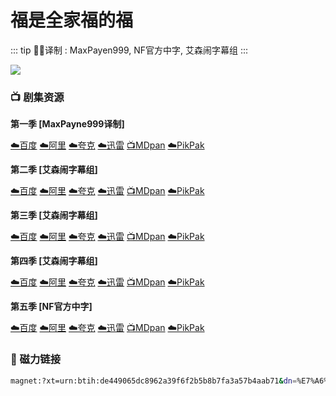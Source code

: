 # 福是全家福的福

::: tip ✍🏻译制 
: MaxPayen999, NF官方中字, 艾森闹字幕组
:::

![](/image/F-is-for-Family.jpg)

### 📺 剧集资源

**第一季 [MaxPayne999译制]**

[☁️百度](https://pan.baidu.com/s/1jFGSY89WONUWvNq8hmUBGA?pwd=snwk)  [☁️阿里](https://www.alipan.com/s/22rouo1Rtaa)  [☁️夸克](https://pan.quark.cn/s/b4a66639c784)  [☁️迅雷](https://pan.xunlei.com/s/VNnhIJ_gvMHgsFabeAh-vgn3A1?pwd=9ijd#)  [📺MDpan](https://pan.mdsub.top/%E7%A6%8F%E6%98%AF%E5%85%A8%E5%AE%B6%E7%A6%8F%E7%9A%84%E7%A6%8F)  [☁️PikPak](https://mypikpak.com/s/VNmWUNv9ciWPdsGKQgqAHGGao1)

**第二季 [艾森闹字幕组]**

[☁️百度](https://pan.baidu.com/s/1jFGSY89WONUWvNq8hmUBGA?pwd=snwk)  [☁️阿里](https://www.alipan.com/s/22rouo1Rtaa)  [☁️夸克](https://pan.quark.cn/s/b4a66639c784)  [☁️迅雷](https://pan.xunlei.com/s/VNnhIGAmNt_CYyNmcT79j_CjA1?pwd=atyq#)  [📺MDpan](https://pan.mdsub.top/%E7%A6%8F%E6%98%AF%E5%85%A8%E5%AE%B6%E7%A6%8F%E7%9A%84%E7%A6%8F)  [☁️PikPak](https://mypikpak.com/s/VNmWUNv9ciWPdsGKQgqAHGGao1)

**第三季 [艾森闹字幕组]**

[☁️百度](https://pan.baidu.com/s/1jFGSY89WONUWvNq8hmUBGA?pwd=snwk)  [☁️阿里](https://www.alipan.com/s/22rouo1Rtaa)  [☁️夸克](https://pan.quark.cn/s/b4a66639c784)  [☁️迅雷](https://pan.xunlei.com/s/VNnhICA7_iO0vUghkc8Wf7TQA1?pwd=2p8d#)  [📺MDpan](https://pan.mdsub.top/%E7%A6%8F%E6%98%AF%E5%85%A8%E5%AE%B6%E7%A6%8F%E7%9A%84%E7%A6%8F)  [☁️PikPak](https://mypikpak.com/s/VNmWUNv9ciWPdsGKQgqAHGGao1)

**第四季 [艾森闹字幕组]**

[☁️百度](https://pan.baidu.com/s/1jFGSY89WONUWvNq8hmUBGA?pwd=snwk)  [☁️阿里](https://www.alipan.com/s/22rouo1Rtaa)  [☁️夸克](https://pan.quark.cn/s/b4a66639c784)  [☁️迅雷](https://pan.xunlei.com/s/VNnhI8jJuZa9f1p7PuoM5Q9WA1?pwd=r7dc#)  [📺MDpan](https://pan.mdsub.top/%E7%A6%8F%E6%98%AF%E5%85%A8%E5%AE%B6%E7%A6%8F%E7%9A%84%E7%A6%8F)  [☁️PikPak](https://mypikpak.com/s/VNmWUNv9ciWPdsGKQgqAHGGao1)

**第五季 [NF官方中字]**

[☁️百度](https://pan.baidu.com/s/1jFGSY89WONUWvNq8hmUBGA?pwd=snwk)  [☁️阿里](https://www.alipan.com/s/22rouo1Rtaa)  [☁️夸克](https://pan.quark.cn/s/b4a66639c784)  [☁️迅雷](https://pan.xunlei.com/s/VNnhI0pKYxcaJNqxFQl1eSpTA1?pwd=q5q2#)  [📺MDpan](https://pan.mdsub.top/%E7%A6%8F%E6%98%AF%E5%85%A8%E5%AE%B6%E7%A6%8F%E7%9A%84%E7%A6%8F)  [☁️PikPak](https://mypikpak.com/s/VNmWUNv9ciWPdsGKQgqAHGGao1)

### 🧲 磁力链接

```bash
magnet:?xt=urn:btih:de449065dc8962a39f6f2b5b8b7fa3a57b4aab71&dn=%E7%A6%8F%E6%98%AF%E5%85%A8%E5%AE%B6%E7%A6%8F%E7%9A%84%E7%A6%8F.F.Is.For.Family.S01-S05.%E5%8F%8C%E8%AF%AD%E5%AD%97%E5%B9%95&tr=http%3A%2F%[2F1337.abcvg.info](http://2f1337.abcvg.info/)%3A80%2Fannounce&tr=https%3A%2F%[2F1337.abcvg.info](http://2f1337.abcvg.info/)%3A443%2Fannounce&tr=http%3A%2F%[2Fbt.okmp3.ru](http://2fbt.okmp3.ru/)%3A2710%2Fannounce&tr=http%3A%2F%[2Fbvarf.tracker.sh](http://2fbvarf.tracker.sh/)%3A2086%2Fannounce&tr=http%3A%2F%[2Fnyaa.tracker.wf](http://2fnyaa.tracker.wf/)%3A7777%2Fannounce&tr=http%3A%2F%[2Fopen.acgnxtracker.com](http://2fopen.acgnxtracker.com/)%3A80%2Fannounce&tr=http%3A%2F%[2Fshare.camoe.cn](http://2fshare.camoe.cn/)%3A8080%2Fannounce&tr=http%3A%2F%[2Ft.nyaatracker.com](http://2ft.nyaatracker.com/)%3A80%2Fannounce&tr=http%3A%2F%[2Ftorrentsmd.com](http://2ftorrentsmd.com/)%3A8080%2Fannounce&tr=http%3A%2F%[2Ftracker.bt4g.com](http://2ftracker.bt4g.com/)%3A2095%2Fannounce&tr=http%3A%2F%[2Ftracker.electro-torrent.pl](http://2ftracker.electro-torrent.pl/)%3A80%2Fannounce&tr=http%3A%2F%[2Ftracker.files.fm](http://2ftracker.files.fm/)%3A6969%2Fannounce&tr=http%3A%2F%[2Ftracker.gbitt.info](http://2ftracker.gbitt.info/)%3A80%2Fannounce&tr=https%3A%2F%[2Ftracker.gbitt.info](http://2ftracker.gbitt.info/)%3A443%2Fannounce&tr=http%3A%2F%[2Ftracker.ipv6tracker.org](http://2ftracker.ipv6tracker.org/)%3A80%2Fannounce&tr=http%3A%2F%[2Ftracker.ipv6tracker.ru](http://2ftracker.ipv6tracker.ru/)%3A80%2Fannounce&tr=http%3A%2F%[2Ftracker.nartlof.com.br](http://2ftracker.nartlof.com.br/)%3A6969%2Fannounce&tr=http%3A%2F%[2Ftracker.renfei.net](http://2ftracker.renfei.net/)%3A8080%2Fannounce&tr=http%3A%2F%[2Ftracker.tfile.co](http://2ftracker.tfile.co/)%3A80%2Fannounce&tr=http%3A%2F%[2Fv6-tracker.0g.cx](http://2fv6-tracker.0g.cx/)%3A6969%2Fannounce&tr=http%3A%2F%[2Fwww.all4nothin.net](http://2fwww.all4nothin.net/)%3A80%2Fannounce.php&tr=http%3A%2F%[2Fwww.wareztorrent.com](http://2fwww.wareztorrent.com/)%3A80%2Fannounce&tr=https%3A%2F%[2Ft1.hloli.org](http://2ft1.hloli.org/)%3A443%2Fannounce&tr=https%3A%2F%[2Ftr.burnabyhighstar.com](http://2ftr.burnabyhighstar.com/)%3A443%2Fannounce&tr=https%3A%2F%[2Ftracker.kuroy.me](http://2ftracker.kuroy.me/)%3A443%2Fannounce&tr=https%3A%2F%[2Ftracker.lilithraws.cf](http://2ftracker.lilithraws.cf/)%3A443%2Fannounce&tr=https%3A%2F%[2Ftracker.lilithraws.org](http://2ftracker.lilithraws.org/)%3A443%2Fannounce&tr=https%3A%2F%[2Ftracker.loligirl.cn](http://2ftracker.loligirl.cn/)%3A443%2Fannounce&tr=https%3A%2F%[2Ftracker.tamersunion.org](http://2ftracker.tamersunion.org/)%3A443%2Fannounce&tr=https%3A%2F%[2Ftracker.yemekyedim.com](http://2ftracker.yemekyedim.com/)%3A443%2Fannounce&tr=https%3A%2F%[2Ftracker1.520.jp](http://2ftracker1.520.jp/)%3A443%2Fannounce&tr=https%3A%2F%[2Ftrackers.mlsub.net](http://2ftrackers.mlsub.net/)%3A443%2Fannounce&tr=https%3A%2F%[2Fwww.peckservers.com](http://2fwww.peckservers.com/)%3A9443%2Fannounce&tr=udp%3A%2F%[2Fapi.alarmasqueretaro.com](http://2fapi.alarmasqueretaro.com/)%3A3074%2Fannounce&tr=udp%3A%2F%[2Fd40969.acod.regrucolo.ru](http://2fd40969.acod.regrucolo.ru/)%3A6969%2Fannounce&tr=udp%3A%2F%[2Fec2-18-191-163-220.us-east-2.compute.amazonaws.com](http://2fec2-18-191-163-220.us-east-2.compute.amazonaws.com/)%3A6969%2Fannounce&tr=udp%3A%2F%[2Fepider.me](http://2fepider.me/)%3A6969%2Fannounce&tr=udp%3A%2F%[2Fexodus.desync.com](http://2fexodus.desync.com/)%3A6969%2Fannounce&tr=udp%3A%2F%[2Fipv6.fuuuuuck.com](http://2fipv6.fuuuuuck.com/)%3A6969%2Fannounce&tr=udp%3A%2F%2Fisk.richardsw.club%3A6969%2Fannounce&tr=udp%3A%2F%2Fmoonburrow.club%3A6969%2Fannounce&tr=udp%3A%2F%[2Fmovies.zsw.ca](http://2fmovies.zsw.ca/)%3A6969%2Fannounce&tr=udp%3A%2F%[2Fns1.monolithindustries.com](http://2fns1.monolithindustries.com/)%3A6969%2Fannounce&tr=udp%3A%2F%[2Fodd-hd.fr](http://2fodd-hd.fr/)%3A6969%2Fannounce&tr=udp%3A%2F%[2Foh.fuuuuuck.com](http://2foh.fuuuuuck.com/)%3A6969%2Fannounce&tr=udp%3A%2F%[2Fopen.demonii.com](http://2fopen.demonii.com/)%3A1337%2Fannounce&tr=udp%3A%2F%[2Fopen.free-tracker.ga](http://2fopen.free-tracker.ga/)%3A6969%2Fannounce&tr=udp%3A%2F%[2Fopen.stealth.si](http://2fopen.stealth.si/)%3A80%2Fannounce&tr=udp%3A%2F%2Fopen.tracker.ink%3A6969%2Fannounce&tr=udp%3A%2F%[2Fopen.u-p.pw](http://2fopen.u-p.pw/)%3A6969%2Fannounce&tr=udp%3A%2F%[2Fopentor.org](http://2fopentor.org/)%3A2710%2Fannounce&tr=udp%3A%2F%[2Fopentracker.io](http://2fopentracker.io/)%3A6969%2Fannounce&tr=udp%3A%2F%[2Fp4p.arenabg.com](http://2fp4p.arenabg.com/)%3A1337%2Fannounce&tr=udp%3A%2F%[2Fretracker.lanta.me](http://2fretracker.lanta.me/)%3A2710%2Fannounce&tr=udp%3A%2F%[2Fretracker01-msk-virt.corbina.net](http://2fretracker01-msk-virt.corbina.net/)%3A80%2Fannounce&tr=udp%3A%2F%2Fsabross.xyz%3A6969%2Fannounce&tr=udp%3A%2F%[2Fthetracker.org](http://2fthetracker.org/)%3A80%2Fannounce&tr=udp%3A%2F%2Fthouvenin.cloud%3A6969%2Fannounce&tr=udp%3A%2F%[2Ftk1.trackerservers.com](http://2ftk1.trackerservers.com/)%3A8080%2Fannounce&tr=udp%3A%2F%[2Ftracker-udp.gbitt.info](http://2ftracker-udp.gbitt.info/)%3A80%2Fannounce&tr=udp%3A%2F%[2Ftracker.0x7c0.com](http://2ftracker.0x7c0.com/)%3A6969%2Fannounce&tr=udp%3A%2F%[2Ftracker.cyberia.is](http://2ftracker.cyberia.is/)%3A6969%2Fannounce&tr=udp%3A%2F%[2Ftracker.dler.com](http://2ftracker.dler.com/)%3A6969%2Fannounce&tr=udp%3A%2F%2Ftracker.doko.moe%3A6969%2Fannounce&tr=udp%3A%2F%2Ftracker.edkj.club%3A6969%2Fannounce&tr=udp%3A%2F%[2Ftracker.fnix.net](http://2ftracker.fnix.net/)%3A6969%2Fannounce&tr=udp%3A%2F%[2Ftracker.mirrorbay.org](http://2ftracker.mirrorbay.org/)%3A6969%2Fannounce&tr=udp%3A%2F%[2Ftracker.openbittorrent.com](http://2ftracker.openbittorrent.com/)%3A6969%2Fannounce&tr=udp%3A%2F%[2Ftracker.opentrackr.org](http://2ftracker.opentrackr.org/)%3A1337%2Fannounce&tr=udp%3A%2F%2Ftracker.skynetcloud.site%3A6969%2Fannounce&tr=udp%3A%2F%[2Ftracker.skyts.net](http://2ftracker.skyts.net/)%3A6969%2Fannounce&tr=udp%3A%2F%[2Ftracker.srv00.com](http://2ftracker.srv00.com/)%3A6969%2Fannounce&tr=udp%3A%2F%[2Ftracker.t-rb.org](http://2ftracker.t-rb.org/)%3A6969%2Fannounce&tr=udp%3A%2F%[2Ftracker.theoks.net](http://2ftracker.theoks.net/)%3A6969%2Fannounce&tr=udp%3A%2F%[2Ftracker.therarbg.com](http://2ftracker.therarbg.com/)%3A6969%2Fannounce&tr=udp%3A%2F%[2Ftracker.torrent.eu.org](http://2ftracker.torrent.eu.org/)%3A451%2Fannounce&tr=udp%3A%2F%[2Ftracker.torrust-demo.com](http://2ftracker.torrust-demo.com/)%3A6969%2Fannounce&tr=udp%3A%2F%[2Ftracker.tryhackx.org](http://2ftracker.tryhackx.org/)%3A6969%2Fannounce&tr=udp%3A%2F%[2Ftracker1.bt.moack.co.kr](http://2ftracker1.bt.moack.co.kr/)%3A80%2Fannounce&tr=udp%3A%2F%[2Ftracker2.dler.com](http://2ftracker2.dler.com/)%3A80%2Fannounce&tr=udp%3A%2F%[2Ftracker3.itzmx.com](http://2ftracker3.itzmx.com/)%3A6961%2Fannounce&tr=udp%3A%2F%[2Fttk2.nbaonlineservice.com](http://2fttk2.nbaonlineservice.com/)%3A6969%2Fannounce&tr=udp%3A%2F%2Fu4.trakx.crim.ist%3A1337%2Fannounce&tr=udp%3A%2F%2Fu6.trakx.crim.ist%3A1337%2Fannounce&tr=udp%3A%2F%[2Fuploads.gamecoast.net](http://2fuploads.gamecoast.net/)%3A6969%2Fannounce&tr=udp%3A%2F%[2Fwepzone.net](http://2fwepzone.net/)%3A6969%2Fannounce&tr=udp%3A%2F%[2Fwww.torrent.eu.org](http://2fwww.torrent.eu.org/)%3A451%2Fannounce&tr=udp%3A%2F%2Fy.paranoid.agency%3A6969%2Fannounce&tr=udp%3A%2F%[2Fyahor.of.by](http://2fyahor.of.by/)%3A6969%2Fannounce
```